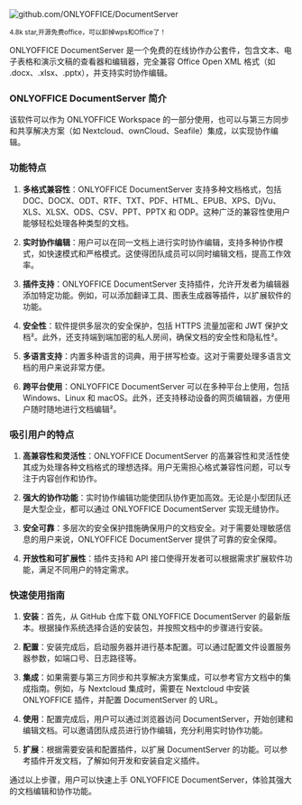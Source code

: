 <img src="/assets/image/241113-onlyoffice.png" alt="github.com/ONLYOFFICE/DocumentServer">


<small>4.8k star,开源免费office，可以卸掉wps和Office了！</small>




ONLYOFFICE DocumentServer 是一个免费的在线协作办公套件，包含文本、电子表格和演示文稿的查看器和编辑器，完全兼容 Office Open XML 格式（如 .docx、.xlsx、.pptx），并支持实时协作编辑。


### ONLYOFFICE DocumentServer 简介

该软件可以作为 ONLYOFFICE Workspace 的一部分使用，也可以与第三方同步和共享解决方案（如 Nextcloud、ownCloud、Seafile）集成，以实现协作编辑。

### 功能特点

1. **多格式兼容性**：ONLYOFFICE DocumentServer 支持多种文档格式，包括 DOC、DOCX、ODT、RTF、TXT、PDF、HTML、EPUB、XPS、DjVu、XLS、XLSX、ODS、CSV、PPT、PPTX 和 ODP。这种广泛的兼容性使用户能够轻松处理各种类型的文档。

2. **实时协作编辑**：用户可以在同一文档上进行实时协作编辑，支持多种协作模式，如快速模式和严格模式。这使得团队成员可以同时编辑文档，提高工作效率。

3. **插件支持**：ONLYOFFICE DocumentServer 支持插件，允许开发者为编辑器添加特定功能。例如，可以添加翻译工具、图表生成器等插件，以扩展软件的功能。

4. **安全性**：软件提供多层次的安全保护，包括 HTTPS 流量加密和 JWT 保护文档²。此外，还支持端到端加密的私人房间，确保文档的安全性和隐私性²。

5. **多语言支持**：内置多种语言的词典，用于拼写检查。这对于需要处理多语言文档的用户来说非常方便。

6. **跨平台使用**：ONLYOFFICE DocumentServer 可以在多种平台上使用，包括 Windows、Linux 和 macOS。此外，还支持移动设备的网页编辑器，方便用户随时随地进行文档编辑²。

### 吸引用户的特点

1. **高兼容性和灵活性**：ONLYOFFICE DocumentServer 的高兼容性和灵活性使其成为处理各种文档格式的理想选择。用户无需担心格式兼容性问题，可以专注于内容创作和协作。

2. **强大的协作功能**：实时协作编辑功能使团队协作更加高效。无论是小型团队还是大型企业，都可以通过 ONLYOFFICE DocumentServer 实现无缝协作。

3. **安全可靠**：多层次的安全保护措施确保用户的文档安全。对于需要处理敏感信息的用户来说，ONLYOFFICE DocumentServer 提供了可靠的安全保障。

4. **开放性和可扩展性**：插件支持和 API 接口使得开发者可以根据需求扩展软件功能，满足不同用户的特定需求。

### 快速使用指南

1. **安装**：首先，从 GitHub 仓库下载 ONLYOFFICE DocumentServer 的最新版本。根据操作系统选择合适的安装包，并按照文档中的步骤进行安装。

2. **配置**：安装完成后，启动服务器并进行基本配置。可以通过配置文件设置服务器参数，如端口号、日志路径等。

3. **集成**：如果需要与第三方同步和共享解决方案集成，可以参考官方文档中的集成指南。例如，与 Nextcloud 集成时，需要在 Nextcloud 中安装 ONLYOFFICE 插件，并配置 DocumentServer 的 URL。

4. **使用**：配置完成后，用户可以通过浏览器访问 DocumentServer，开始创建和编辑文档。可以邀请团队成员进行协作编辑，充分利用实时协作功能。

5. **扩展**：根据需要安装和配置插件，以扩展 DocumentServer 的功能。可以参考插件开发文档，了解如何开发和安装自定义插件。

通过以上步骤，用户可以快速上手 ONLYOFFICE DocumentServer，体验其强大的文档编辑和协作功能。

